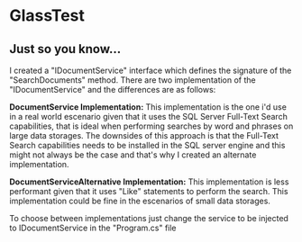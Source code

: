 # GlassTest

## Just so you know...

I created a "IDocumentService" interface which defines the signature of the "SearchDocuments" method. There are two implementation of the "IDocumentService" and the differences are as follows:


**DocumentService Implementation:**
This implementation is the one i'd use in a real world escenario given that it uses the SQL Server Full-Text Search capabilities, that is ideal when performing searches by word and phrases on large data storages. The downsides of this approach is that the Full-Text Search capabilities needs to be installed in the SQL server engine and this might not always be the case and that's why I created an alternate implementation.

**DocumentServiceAlternative Implementation:**
This implementation is less performant given that it uses "Like" statements to perform the search. This implementation could be fine in the escenarios of small data storages.

To choose between implementations just change the service to be injected to IDocumentService in the "Program.cs" file

